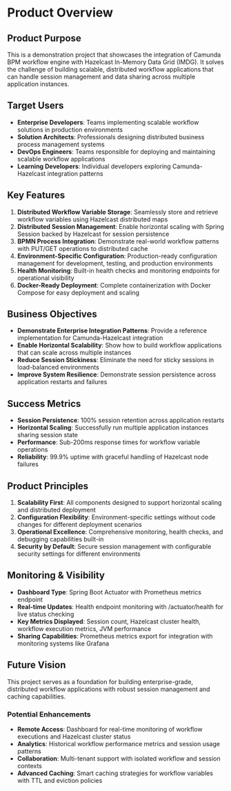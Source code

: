 # Product Overview

## Product Purpose
This is a demonstration project that showcases the integration of Camunda BPM workflow engine with Hazelcast In-Memory Data Grid (IMDG). It solves the challenge of building scalable, distributed workflow applications that can handle session management and data sharing across multiple application instances.

## Target Users
- **Enterprise Developers**: Teams implementing scalable workflow solutions in production environments
- **Solution Architects**: Professionals designing distributed business process management systems
- **DevOps Engineers**: Teams responsible for deploying and maintaining scalable workflow applications
- **Learning Developers**: Individual developers exploring Camunda-Hazelcast integration patterns

## Key Features

1. **Distributed Workflow Variable Storage**: Seamlessly store and retrieve workflow variables using Hazelcast distributed maps
2. **Distributed Session Management**: Enable horizontal scaling with Spring Session backed by Hazelcast for session persistence
3. **BPMN Process Integration**: Demonstrate real-world workflow patterns with PUT/GET operations to distributed cache
4. **Environment-Specific Configuration**: Production-ready configuration management for development, testing, and production environments
5. **Health Monitoring**: Built-in health checks and monitoring endpoints for operational visibility
6. **Docker-Ready Deployment**: Complete containerization with Docker Compose for easy deployment and scaling

## Business Objectives
- **Demonstrate Enterprise Integration Patterns**: Provide a reference implementation for Camunda-Hazelcast integration
- **Enable Horizontal Scalability**: Show how to build workflow applications that can scale across multiple instances
- **Reduce Session Stickiness**: Eliminate the need for sticky sessions in load-balanced environments
- **Improve System Resilience**: Demonstrate session persistence across application restarts and failures

## Success Metrics
- **Session Persistence**: 100% session retention across application restarts
- **Horizontal Scaling**: Successfully run multiple application instances sharing session state
- **Performance**: Sub-200ms response times for workflow variable operations
- **Reliability**: 99.9% uptime with graceful handling of Hazelcast node failures

## Product Principles

1. **Scalability First**: All components designed to support horizontal scaling and distributed deployment
2. **Configuration Flexibility**: Environment-specific settings without code changes for different deployment scenarios
3. **Operational Excellence**: Comprehensive monitoring, health checks, and debugging capabilities built-in
4. **Security by Default**: Secure session management with configurable security settings for different environments

## Monitoring & Visibility
- **Dashboard Type**: Spring Boot Actuator with Prometheus metrics endpoint
- **Real-time Updates**: Health endpoint monitoring with /actuator/health for live status checking
- **Key Metrics Displayed**: Session count, Hazelcast cluster health, workflow execution metrics, JVM performance
- **Sharing Capabilities**: Prometheus metrics export for integration with monitoring systems like Grafana

## Future Vision
This project serves as a foundation for building enterprise-grade, distributed workflow applications with robust session management and caching capabilities.

### Potential Enhancements
- **Remote Access**: Dashboard for real-time monitoring of workflow executions and Hazelcast cluster status
- **Analytics**: Historical workflow performance metrics and session usage patterns
- **Collaboration**: Multi-tenant support with isolated workflow and session contexts
- **Advanced Caching**: Smart caching strategies for workflow variables with TTL and eviction policies